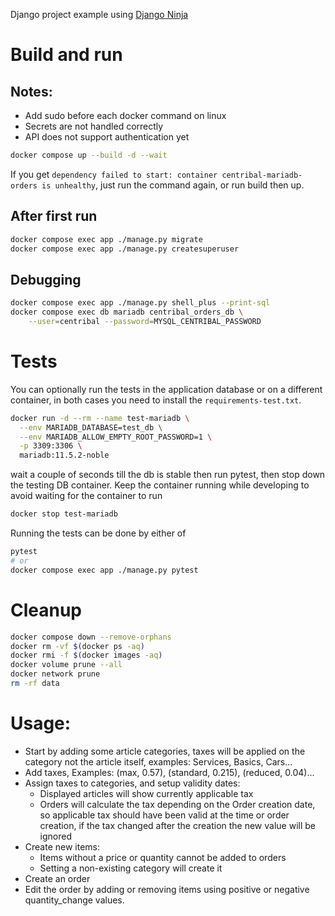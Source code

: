 Django project example using [Django Ninja](https://django-ninja.dev/)



# Build and run
## Notes:
* Add sudo before each docker command on linux
* Secrets are not handled correctly
* API does not support authentication yet

```sh
docker compose up --build -d --wait
```

If you get `dependency failed to start: container centribal-mariadb-orders is unhealthy`, just run the command again, or run build then up.


## After first run

```sh
docker compose exec app ./manage.py migrate
docker compose exec app ./manage.py createsuperuser
```

## Debugging

```sh
docker compose exec app ./manage.py shell_plus --print-sql
docker compose exec db mariadb centribal_orders_db \
    --user=centribal --password=MYSQL_CENTRIBAL_PASSWORD
```

# Tests
You can optionally run the tests in the application database or on a different container, in both cases you need to install the `requirements-test.txt`.

```sh
docker run -d --rm --name test-mariadb \
  --env MARIADB_DATABASE=test_db \
  --env MARIADB_ALLOW_EMPTY_ROOT_PASSWORD=1 \
  -p 3309:3306 \
  mariadb:11.5.2-noble
```

wait a couple of seconds till the db is stable then run pytest, then stop down the testing DB container. Keep the container running while developing to avoid waiting for the container to run

```sh
docker stop test-mariadb
```

Running the tests can be done by either of
```sh
pytest
# or
docker compose exec app ./manage.py pytest
```


# Cleanup
```sh
docker compose down --remove-orphans
docker rm -vf $(docker ps -aq)
docker rmi -f $(docker images -aq)
docker volume prune --all
docker network prune
rm -rf data
```


# Usage:
- Start by adding some article categories, taxes will be applied on the category not the article itself, examples: Services, Basics, Cars...
- Add taxes, Examples: (max, 0.57), (standard, 0.215), (reduced, 0.04)...
- Assign taxes to categories, and setup validity dates:
  - Displayed articles will show currently applicable tax
  - Orders will calculate the tax depending on the Order creation date, so applicable tax should have been valid at the time or order creation, if the tax changed after the creation the new value will be ignored
- Create new items:
  - Items without a price or quantity cannot be added to orders
  - Setting a non-existing category will create it
- Create an order
- Edit the order by adding or removing items using positive or negative quantity_change values.
